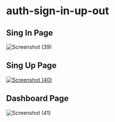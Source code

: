 # auth-sign-in-up-out
## Sing In Page
![Screenshot (39)](https://github.com/Ilia898/auth-sign-in-up-out/assets/107941505/4d498a9b-a1be-46e5-a3a4-ce9da4ce38fb)

## Sing Up Page
[![Screenshot (40)](https://github.com/Ilia898/auth-sign-in-up-out/assets/107941505/41af978f-2f83-4bae-8a0c-f59d4e65eb33)](https://github.com/Ilia898/React-Expressjs-project-auth-sign-in-up-out/issues/2#issue-1748379995)

## Dashboard Page
![Screenshot (41)](https://github.com/Ilia898/auth-sign-in-up-out/assets/107941505/82011146-452b-44f9-b1d8-db8983c278e3)
